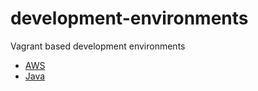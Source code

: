 # development-environments
Vagrant based development environments

- [AWS](aws/README.md)
- [Java](java/README.md)
